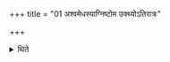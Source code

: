 +++
title = "01 अश्वमेधस्याग्निष्टोम उक्थ्योऽतिरात्रः"

+++

<details><summary>थिते</summary>

अश्वमेधस्याग्निष्टोम उक्थ्योऽतिरात्रः १
</details>
